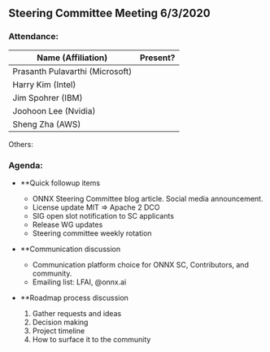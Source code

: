## Steering Committee Meeting 6/3/2020

### Attendance:

| Name (Affiliation) | Present? |
| ------------------------------- | --- |
| Prasanth Pulavarthi (Microsoft) |  |
| Harry Kim (Intel)               |  |
| Jim Spohrer (IBM)               |  |
| Joohoon Lee (Nvidia)            |  |
| Sheng Zha (AWS)                 |  | 

Others: 

### Agenda:

* **Quick followup items
  * ONNX Steering Committee blog article. Social media announcement. 
  * License update MIT => Apache 2 DCO 
  * SIG open slot notification to SC applicants
  * Release WG updates 
  * Steering committee weekly rotation 
  
* **Communication discussion 
  * Communication platform choice for ONNX SC, Contributors, and community. 
  * Emailing list: LFAI, @onnx.ai

* **Roadmap process discussion
  1) Gather requests and ideas 
  2) Decision making 
  3) Project timeline
  4) How to surface it to the community
  
  
